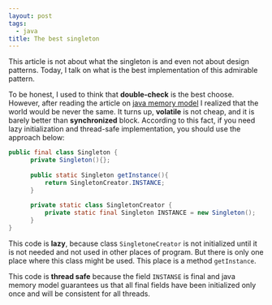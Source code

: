 ```yaml
---
layout: post
tags: 
  - java
title: The best singleton
---
```


This article is not about what the singleton is and even not about design patterns. Today, I talk on what 
is the best implementation of this admirable pattern.

To be honest, I used to think that __double-check__ is the best choose. However, after reading the article on
<a href="https://www.logicbig.com/tutorials/core-java-tutorial/java-multi-threading/happens-before.html" rel="nofollow">java memory model</a>
I realized that the world would be never the same. It turns up, __volatile__ is not cheap, and it is barely better than
__synchronized__ block. According to this fact, if you need lazy initialization and thread-safe implementation, 
you should use the approach below:

```java
public final class Singleton {
      private Singleton(){};
      
      public static Singleton getInstance(){
          return SingletonCreator.INSTANCE;
      }
      
      private static class SingletonCreator {
          private static final Singleton INSTANCE = new Singleton();
      }      
}
```

This code is __lazy__, because class `SingletoneCreator` is not initialized until it is not needed and not used in other places of program.
But there is only one place where this class might be used. This place is a method `getInstance`.

This code is __thread safe__ because the field `INSTANSE` is final and java memory model guarantees us that all final fields 
have been initialized only once and will be consistent for all threads.


